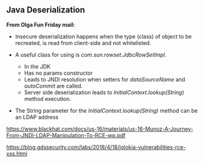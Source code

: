 ## Java Deserialization

**From Olga Fun Friday mail:**
* Insecure deserialization happens when the type (class) of object to be recreated, is read from client-side and not whitelisted.

* A useful class for using is *com.sun.rowset.JdbcRowSetImpl*.
  - In the JDK
  - Has no params constructor
  - Leads to JNDI resolution when setters for *dataSourceName* and *autoCommit* are called.
  - Server side deserialization leads to *InitialContext.lookup(String)* method execution.

* The String parameter for the *InitialContext.lookup(String)* method can be an LDAP address

https://www.blackhat.com/docs/us-16/materials/us-16-Munoz-A-Journey-From-JNDI-LDAP-Manipulation-To-RCE-wp.pdf

https://blog.gdssecurity.com/labs/2018/4/18/jolokia-vulnerabilities-rce-xss.html
